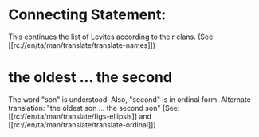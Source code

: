 # Connecting Statement:

This continues the list of Levites according to their clans. (See: [[rc://en/ta/man/translate/translate-names]])

# the oldest ... the second

The word "son" is understood. Also, "second" is in ordinal form. Alternate translation: "the oldest son ... the second son" (See: [[rc://en/ta/man/translate/figs-ellipsis]] and [[rc://en/ta/man/translate/translate-ordinal]])